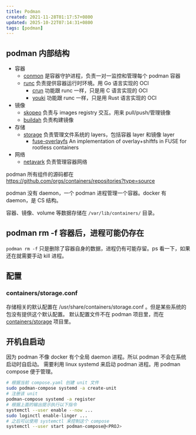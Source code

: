 ```yaml
---
title: Podman
created: 2021-11-28T01:17:57+0800
updated: 2025-10-22T07:14:31+0800
tags: [podman]
---
```



## podman 内部结构

- 容器
  - [conmon](https://github.com/containers/conmon) 是容器守护进程，负责一对一监控和管理每个 podman 容器
  - [runc](https://github.com/opencontainers/runc) 负责提供容器运行时环境。用 Go 语言实现的 OCI
    - [crun](https://github.com/containers/crun) 功能跟 runc 一样，只是用 C 语言实现的 OCI
    - [youki](https://github.com/containers/youki) 功能跟 runc 一样，只是用 Rust 语言实现的 OCI
- 镜像
  - [skopeo](https://github.com/containers/skopeo) 负责与 images registry 交互。用来 pull/push/管理镜像
  - [buildah](https://github.com/containers/buildah) 负责构建镜像
- 存储
  - [storage](https://github.com/containers/storage) 负责管理文件系统的 layers，包括容器 layer 和镜像 layer
    - [fuse-overlayfs](https://github.com/containers/fuse-overlayfs) An implementation of overlay+shiftfs in FUSE for rootless containers
- 网络
  - [netavark](https://github.com/containers/netavark) 负责管理容器网络

podman 所有组件的源码都在 https://github.com/orgs/containers/repositories?type=source

podman 没有 daemon，一个 podman 进程管理一个容器。docker 有 daemon，是 CS 结构。

容器、镜像、volume 等数据存储在 `/var/lib/containers/` 目录。

## podman rm -f 容器后，进程可能仍存在

`podman rm -f` 只是删除了容器自身的数据，进程仍有可能存留。ps 看一下，如果还在就需要手动 kill 进程。

## 配置

### containers/storage.conf

存储相关的默认配置在 /usr/share/containers/storage.conf 。但是某些系统的包没有提供这个默认配置。
默认配置文件不在 podman 项目里，而在 [containers/storage](https://github.com/containers/storage/blob/main/storage.conf) 项目里。

## 开机自启动

因为 podman 不像 docker 有个全局 daemon 进程。所以 podman 不会在系统启动时自启动。
需要利用 linux systemd 来启动 podman 进程。用 podman compose 便于管理。

```sh
# 根据当前 compose.yaml 创建 unit 文件
sudo podman-compose systemd -a create-unit
# 注册该 unit
podman-compose systemd -a register
# 根据上面的输出提示执行以下指令
systemctl --user enable --now ...
sudo loginctl enable-linger ...
# 之后可以使用 systemctl 来控制这个 compose
systemctl --user start podman-compose@<PROJ>
```

